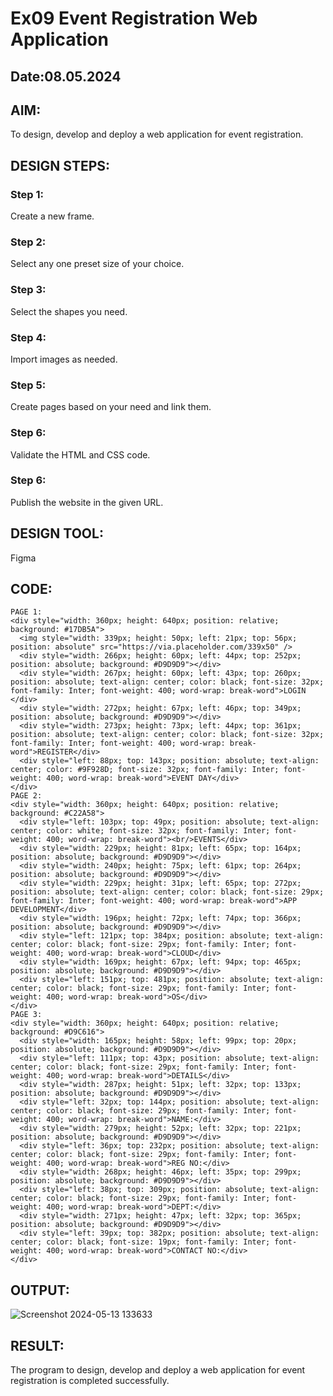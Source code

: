 # Ex09 Event Registration Web Application
## Date:08.05.2024

## AIM:
To design, develop and deploy a web application for event registration.

## DESIGN STEPS:

### Step 1:
Create a new frame.

### Step 2:
Select any one preset size of your choice.

### Step 3:
Select the shapes you need.

### Step 4:
Import images as needed.

### Step 5:
Create pages based on your need and link them.

### Step 6:

Validate the HTML and CSS code.

### Step 6:

Publish the website in the given URL.

## DESIGN TOOL:
Figma

## CODE:
```
PAGE 1:
<div style="width: 360px; height: 640px; position: relative; background: #17DB5A">
  <img style="width: 339px; height: 50px; left: 21px; top: 56px; position: absolute" src="https://via.placeholder.com/339x50" />
  <div style="width: 266px; height: 60px; left: 44px; top: 252px; position: absolute; background: #D9D9D9"></div>
  <div style="width: 267px; height: 60px; left: 43px; top: 260px; position: absolute; text-align: center; color: black; font-size: 32px; font-family: Inter; font-weight: 400; word-wrap: break-word">LOGIN </div>
  <div style="width: 272px; height: 67px; left: 46px; top: 349px; position: absolute; background: #D9D9D9"></div>
  <div style="width: 273px; height: 73px; left: 44px; top: 361px; position: absolute; text-align: center; color: black; font-size: 32px; font-family: Inter; font-weight: 400; word-wrap: break-word">REGISTER</div>
  <div style="left: 88px; top: 143px; position: absolute; text-align: center; color: #9F928D; font-size: 32px; font-family: Inter; font-weight: 400; word-wrap: break-word">EVENT DAY</div>
</div>
PAGE 2:
<div style="width: 360px; height: 640px; position: relative; background: #C22A58">
  <div style="left: 103px; top: 49px; position: absolute; text-align: center; color: white; font-size: 32px; font-family: Inter; font-weight: 400; word-wrap: break-word"><br/>EVENTS</div>
  <div style="width: 229px; height: 81px; left: 65px; top: 164px; position: absolute; background: #D9D9D9"></div>
  <div style="width: 240px; height: 75px; left: 61px; top: 264px; position: absolute; background: #D9D9D9"></div>
  <div style="width: 229px; height: 31px; left: 65px; top: 272px; position: absolute; text-align: center; color: black; font-size: 29px; font-family: Inter; font-weight: 400; word-wrap: break-word">APP DEVELOPMENT</div>
  <div style="width: 196px; height: 72px; left: 74px; top: 366px; position: absolute; background: #D9D9D9"></div>
  <div style="left: 121px; top: 384px; position: absolute; text-align: center; color: black; font-size: 29px; font-family: Inter; font-weight: 400; word-wrap: break-word">CLOUD</div>
  <div style="width: 169px; height: 67px; left: 94px; top: 465px; position: absolute; background: #D9D9D9"></div>
  <div style="left: 151px; top: 481px; position: absolute; text-align: center; color: black; font-size: 29px; font-family: Inter; font-weight: 400; word-wrap: break-word">OS</div>
</div>
PAGE 3:
<div style="width: 360px; height: 640px; position: relative; background: #D9C616">
  <div style="width: 165px; height: 58px; left: 99px; top: 20px; position: absolute; background: #D9D9D9"></div>
  <div style="left: 111px; top: 43px; position: absolute; text-align: center; color: black; font-size: 29px; font-family: Inter; font-weight: 400; word-wrap: break-word">DETAILS</div>
  <div style="width: 287px; height: 51px; left: 32px; top: 133px; position: absolute; background: #D9D9D9"></div>
  <div style="left: 32px; top: 144px; position: absolute; text-align: center; color: black; font-size: 29px; font-family: Inter; font-weight: 400; word-wrap: break-word">NAME:</div>
  <div style="width: 279px; height: 52px; left: 32px; top: 221px; position: absolute; background: #D9D9D9"></div>
  <div style="left: 36px; top: 232px; position: absolute; text-align: center; color: black; font-size: 29px; font-family: Inter; font-weight: 400; word-wrap: break-word">REG NO:</div>
  <div style="width: 268px; height: 46px; left: 35px; top: 299px; position: absolute; background: #D9D9D9"></div>
  <div style="left: 38px; top: 309px; position: absolute; text-align: center; color: black; font-size: 29px; font-family: Inter; font-weight: 400; word-wrap: break-word">DEPT:</div>
  <div style="width: 271px; height: 47px; left: 32px; top: 365px; position: absolute; background: #D9D9D9"></div>
  <div style="left: 39px; top: 382px; position: absolute; text-align: center; color: black; font-size: 19px; font-family: Inter; font-weight: 400; word-wrap: break-word">CONTACT NO:</div>
</div>
```

## OUTPUT:
![Screenshot 2024-05-13 133633](https://github.com/vishwa2005vasu/Figma/assets/135954202/8a5fa3f6-f462-4700-93db-18276596ae01)


## RESULT:
The program to design, develop and deploy a web application for event registration is completed successfully.
